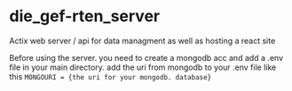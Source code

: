# die_gef-rten_server
Actix web server / api for data managment as well as hosting a react site 


Before using the server. you need to create a mongodb acc and add a .env file in your main directory. add the uri from mongodb to your .env file 
like this  ```MONGOURI = {the uri for your mongodb. database}```
